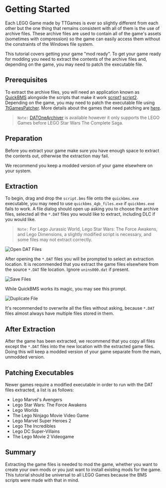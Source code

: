 Getting Started
============
Each LEGO Game made by TTGames is ever so slightly different from each other but the one thing that remains consistent with all of them is the use of archive files. These archive files are used to contain all of the game's assets (sometimes with compression) so the game can easily access them without the constraints of the Windows file system.
 
This tutorial covers getting your game "mod ready". To get your game ready for modding you need to extract the contents of the archive files and, depending on the game, you may need to patch the executable file.
 
## Prerequisites
To extract the archive files, you will need an application known as [QuickBMS](linkyhere) alongside the scripts that make it work [script1](linkyhere) [script2](linkyhere). Depending on the game, you may need to patch the executable file using [TtGamesPatcher](linkyhere). More details about the games that need patching are [here](linkyhere).
 
>`Note:` [DATOneArchiver](linkyhere) is available however it only supports the LEGO Games before LEGO Star Wars The Complete Saga.
 
## Preparation
Before you extract your game make sure you have enough space to extract the contents out, otherwise the extraction may fail.

We recommend you keep a modded version of your game elsewhere on your system.
 
## Extraction
To begin, drag and drop the `script.bms` file onto the `quickbms.exe` executable, you may need to use `quickbms_4gb_files.exe` if `quickbms.exe` fails to work. A file dialog should open up asking you to choose the archive files, selected all the `*.DAT` files you would like to extract, including DLC if you would like.

>`Note:` For Lego Jurassic World, Lego Star Wars: The Force Awakens, and Lego Dimensions, a slightly modified script is necessary, and some files may not extract correctly.
 
![Open DAT Files](https://i.imgur.com/yGLKYbL.png)
 
After opening the `*.DAT` files you will be prompted to select an extraction location. It is recommended that you extract the game files elsewhere from the source `*.DAT` file location. Ignore `unins000.dat` if present.
 
![Save Files](https://i.imgur.com/PXrbsfM.png)
 
While QuickBMS works its magic, you may see this prompt.
 
![Duplicate File](https://i.imgur.com/8dLvCgh.png)
 
It's recommended to overwrite all the files without asking, because `*.DAT` files almost always have multiple files stored in them.

## After Extraction
After the game has been extracted, we recommend that you copy all files except the `*.DAT` files into the new location with the extracted game files. Doing this will keep a modded version of your game separate from the main, unmodded version.

## Patching Executables
Newer games require a modified executable in order to run with the DAT files extracted, a list is as follows:
 - Lego Marvel's Avengers
 - Lego Star Wars: The Force Awakens
 - Lego Worlds
 - The Lego Ninjago Movie Video Game
 - Lego Marvel Super Heroes 2
 - Lego The Incredibles
 - Lego DC Super-Villains
 - The Lego Movie 2 Videogame

## Summary
Extracting the game files is needed to mod the game, whether you want to create your own mods or you just want to install existing mods for the game. This tutorial should be universal to all LEGO Games because the BMS scripts were made with that in mind.
